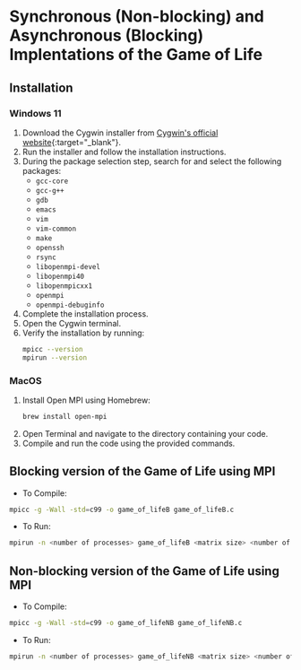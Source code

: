 # Synchronous (Non-blocking) and Asynchronous (Blocking) Implentations of the Game of Life
## Installation
### Windows 11
1. Download the Cygwin installer from [Cygwin's official website](https://www.cygwin.com/){:target="_blank"}.
2. Run the installer and follow the installation instructions.
3. During the package selection step, search for and select the following packages:
    - `gcc-core`
    - `gcc-g++`
    - `gdb`
    - `emacs`
    - `vim`
    - `vim-common`
    - `make`
    - `openssh`
    - `rsync`
    - `libopenmpi-devel`
    - `libopenmpi40`
    - `libopenmpicxx1`
    - `openmpi`
    - `openmpi-debuginfo`
4. Complete the installation process.
5. Open the Cygwin terminal.
6. Verify the installation by running:
    ```sh
    mpicc --version
    mpirun --version
    ```

### MacOS
1. Install Open MPI using Homebrew:
    ```sh
    brew install open-mpi
    ```
2. Open Terminal and navigate to the directory containing your code.
3. Compile and run the code using the provided commands.
## Blocking version of the Game of Life using MPI
- To Compile:
```sh
mpicc -g -Wall -std=c99 -o game_of_lifeB game_of_lifeB.c
```

- To Run:
```sh
mpirun -n <number of processes> game_of_lifeB <matrix size> <number of iterations> <output directory>
```

## Non-blocking version of the Game of Life using MPI
- To Compile:
```sh
mpicc -g -Wall -std=c99 -o game_of_lifeNB game_of_lifeNB.c
```

- To Run:
```sh
mpirun -n <number of processes> game_of_lifeNB <matrix size> <number of iterations> <output directory>
```

